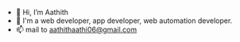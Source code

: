 - 👋 Hi, I’m Aathith
- 👀 I'm a web developer, app developer, web automation developer.
- 📫 mail to aathithaathi06@gmail.com

<!---
aathithaathi/aathithaathi is a ✨ special ✨ repository because its `README.md` (this file) appears on your GitHub profile.
You can click the Preview link to take a look at your changes.
--->
